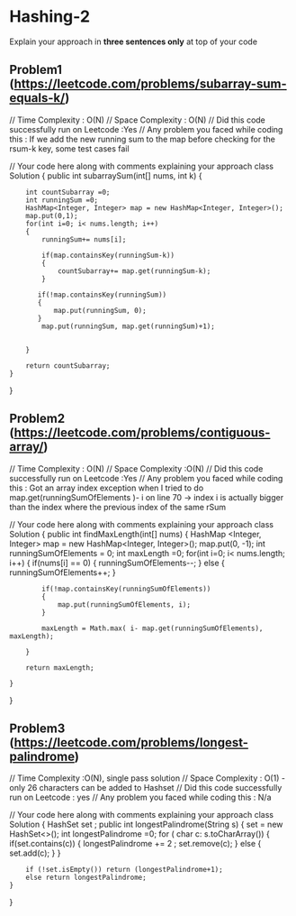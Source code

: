 # Hashing-2

Explain your approach in **three sentences only** at top of your code


## Problem1 (https://leetcode.com/problems/subarray-sum-equals-k/)
// Time Complexity : O(N)
// Space Complexity : O(N)
// Did this code successfully run on Leetcode :Yes
// Any problem you faced while coding this : If we add the new running sum to the map before checking for the rsum-k key, some test cases fail 


// Your code here along with comments explaining your approach
class Solution {
    public int subarraySum(int[] nums, int k) {

        int countSubarray =0;
        int runningSum =0;
        HashMap<Integer, Integer> map = new HashMap<Integer, Integer>();
        map.put(0,1);
        for(int i=0; i< nums.length; i++)
        {
            runningSum+= nums[i];
            
            if(map.containsKey(runningSum-k))
            {
                countSubarray+= map.get(runningSum-k);
            }
            
           if(!map.containsKey(runningSum))
           {
               map.put(runningSum, 0);
           }
            map.put(runningSum, map.get(runningSum)+1);

           
        }
        
        return countSubarray;
    }
}

## Problem2 (https://leetcode.com/problems/contiguous-array/)
// Time Complexity : O(N)
// Space Complexity :O(N)
// Did this code successfully run on Leetcode :Yes
// Any problem you faced while coding this : Got an array index exception when I tried to do map.get(runningSumOfElements )- i on line 70  -> index i is actually bigger than the index where the previous index of the same rSum


// Your code here along with comments explaining your approach
class Solution {
    public int findMaxLength(int[] nums) {
        HashMap <Integer, Integer> map = new HashMap<Integer, Integer>();
        map.put(0, -1);
        int runningSumOfElements = 0;
        int maxLength =0;
        for(int i=0; i< nums.length; i++)
        {
            if(nums[i] == 0)
            {
                runningSumOfElements--; 
            }
            else
            {
                runningSumOfElements++;
            }
            
            if(!map.containsKey(runningSumOfElements))
            {
                map.put(runningSumOfElements, i);
            }
            
            maxLength = Math.max( i- map.get(runningSumOfElements), maxLength);
            
        }
        
        return maxLength;
        
    }
}

## Problem3 (https://leetcode.com/problems/longest-palindrome)
// Time Complexity :O(N), single pass solution
// Space Complexity : O(1) - only 26 characters can be added to Hashset 
// Did this code successfully run on Leetcode : yes
// Any problem you faced while coding this : N/a


// Your code here along with comments explaining your approach
class Solution {
    HashSet<Character> set ;
    public int longestPalindrome(String s) {
        set = new HashSet<>();
        int longestPalindrome =0;
        for ( char c: s.toCharArray())
        {
            if(set.contains(c))
            {
                longestPalindrome += 2 ;
                set.remove(c);
            }
            else
            {
                set.add(c);
            }
        }
        
        if (!set.isEmpty()) return (longestPalindrome+1);
        else return longestPalindrome;
    }
}